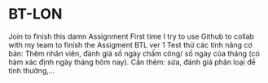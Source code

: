# BT-LON
Join to finish this damn Assignment
First time I try to use Github to collab with my team to finish the Assigment
BTL ver 1
Test thử các tính năng cơ bản: Thêm nhân viên, đánh giá số ngày chấm công/ số ngày của tháng (có hàm xác định ngày tháng hôm nay).
Cần thêm: sửa, đánh giá phân loại để tính thưởng,...
